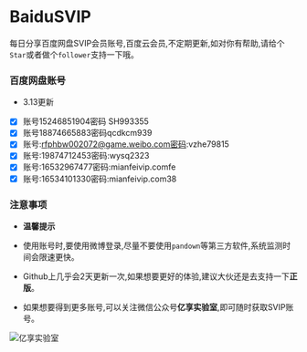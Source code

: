 # BaiduSVIP

每日分享百度网盘SVIP会员账号,百度云会员,不定期更新,如对你有帮助,请给个`Star`或者做个`follower`支持一下哦。

### 百度网盘账号 

- 3.13更新

- [x] 账号15246851904密码 SH993355
- [x] 账号18874665883密码qcdkcm939
- [x] 账号:rfphbw002072@game.weibo.com密码:vzhe79815
- [x] 账号:19874712453密码:wysq2323
- [x] 账号:16532967477密码:mianfeivip.comfe
- [x] 账号:16534101330密码:mianfeivip.com38
### 注意事项

- **温馨提示**

- 使用账号时,要使用微博登录,尽量不要使用`pandown`等第三方软件,系统监测时间会限速更快。

- Github上几乎会2天更新一次,如果想要更好的体验,建议大伙还是去支持一下**正版**。

- 如果想要得到更多账号,可以关注微信公众号**亿享实验室**,即可随时获取SVIP账号。

![亿享实验室](https://ae01.alicdn.com/kf/H5082b6f3bdfc456bb7b5de0f9c104212L.png)
